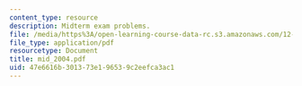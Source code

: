 ```yaml
---
content_type: resource
description: Midterm exam problems.
file: /media/https%3A/open-learning-course-data-rc.s3.amazonaws.com/12-812-general-circulation-of-the-earths-atmosphere-fall-2005/47e6616b301373e196539c2eefca3ac1_mid_2004.pdf
file_type: application/pdf
resourcetype: Document
title: mid_2004.pdf
uid: 47e6616b-3013-73e1-9653-9c2eefca3ac1
---
```

